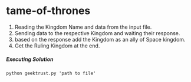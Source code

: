 
# tame-of-thrones
1.  Reading the Kingdom Name and data from the input file.
2.  Sending data to the respective Kingdom and waiting their response.
3.  based on the response add the Kingdom as an ally of Space kingdom.
4.  Get the Ruling Kingdom at the end.

##### Executing Solution
`python geektrust.py 'path to file'`
